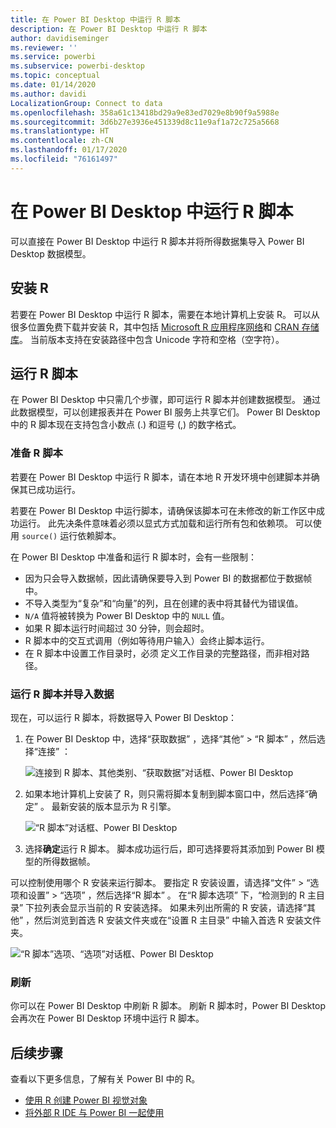 ```yaml
---
title: 在 Power BI Desktop 中运行 R 脚本
description: 在 Power BI Desktop 中运行 R 脚本
author: davidiseminger
ms.reviewer: ''
ms.service: powerbi
ms.subservice: powerbi-desktop
ms.topic: conceptual
ms.date: 01/14/2020
ms.author: davidi
LocalizationGroup: Connect to data
ms.openlocfilehash: 358a61c13418bd29a9e83ed7029e8b90f9a5988e
ms.sourcegitcommit: 3d6b27e3936e451339d8c11e9af1a72c725a5668
ms.translationtype: HT
ms.contentlocale: zh-CN
ms.lasthandoff: 01/17/2020
ms.locfileid: "76161497"
---
```

# <a name="run-r-scripts-in-power-bi-desktop"></a>在 Power BI Desktop 中运行 R 脚本

可以直接在 Power BI Desktop 中运行 R 脚本并将所得数据集导入 Power BI Desktop 数据模型。

## <a name="install-r"></a>安装 R

若要在 Power BI Desktop 中运行 R 脚本，需要在本地计算机上安装 R。 可以从很多位置免费下载并安装 R，其中包括 [Microsoft R 应用程序网络](https://mran.revolutionanalytics.com/download/)和 [CRAN 存储库](https://cran.r-project.org/bin/windows/base/)。 当前版本支持在安装路径中包含 Unicode 字符和空格（空字符）。

## <a name="run-r-scripts"></a>运行 R 脚本

在 Power BI Desktop 中只需几个步骤，即可运行 R 脚本并创建数据模型。 通过此数据模型，可以创建报表并在 Power BI 服务上共享它们。 Power BI Desktop 中的 R 脚本现在支持包含小数点 (.) 和逗号 (,) 的数字格式。

### <a name="prepare-an-r-script"></a>准备 R 脚本

若要在 Power BI Desktop 中运行 R 脚本，请在本地 R 开发环境中创建脚本并确保其已成功运行。

若要在 Power BI Desktop 中运行脚本，请确保该脚本可在未修改的新工作区中成功运行。 此先决条件意味着必须以显式方式加载和运行所有包和依赖项。 可以使用 `source()` 运行依赖脚本。

在 Power BI Desktop 中准备和运行 R 脚本时，会有一些限制：

* 因为只会导入数据帧，因此请确保要导入到 Power BI 的数据都位于数据帧中。
* 不导入类型为“复杂”和“向量”的列，且在创建的表中将其替代为错误值。
* `N/A` 值将被转换为 Power BI Desktop 中的 `NULL` 值。
* 如果 R 脚本运行时间超过 30 分钟，则会超时。
* R 脚本中的交互式调用（例如等待用户输入）会终止脚本运行。
* 在 R 脚本中设置工作目录时，必须  定义工作目录的完整路径，而非相对路径。

### <a name="run-your-r-script-and-import-data"></a>运行 R 脚本并导入数据

现在，可以运行 R 脚本，将数据导入 Power BI Desktop：

1. 在 Power BI Desktop 中，选择“获取数据”  ，选择“其他”   > “R 脚本”  ，然后选择“连接”  ：

    ![连接到 R 脚本、其他类别、“获取数据”对话框、Power BI Desktop](media/desktop-r-scripts/r-scripts-1.png)

2. 如果本地计算机上安装了 R，则只需将脚本复制到脚本窗口中，然后选择“确定”  。 最新安装的版本显示为 R 引擎。

    ![“R 脚本”对话框、Power BI Desktop](media/desktop-r-scripts/r-scripts-2.png)

3. 选择**确定**运行 R 脚本。 脚本成功运行后，即可选择要将其添加到 Power BI 模型的所得数据帧。

可以控制使用哪个 R 安装来运行脚本。 要指定 R 安装设置，请选择“文件”   > “选项和设置”   > “选项”  ，然后选择“R 脚本”  。 在“R 脚本选项”  下，“检测到的 R 主目录”  下拉列表会显示当前的 R 安装选择。 如果未列出所需的 R 安装，请选择“其他”  ，然后浏览到首选 R 安装文件夹或在“设置 R 主目录”  中输入首选 R 安装文件夹。

![“R 脚本”选项、“选项”对话框、Power BI Desktop](media/desktop-r-scripts/r-scripts-4.png)

### <a name="refresh"></a>刷新

你可以在 Power BI Desktop 中刷新 R 脚本。 刷新 R 脚本时，Power BI Desktop 会再次在 Power BI Desktop 环境中运行 R 脚本。

## <a name="next-steps"></a>后续步骤

查看以下更多信息，了解有关 Power BI 中的 R。

* [使用 R 创建 Power BI 视觉对象](desktop-r-visuals.md)
* [将外部 R IDE 与 Power BI 一起使用](desktop-r-ide.md)
